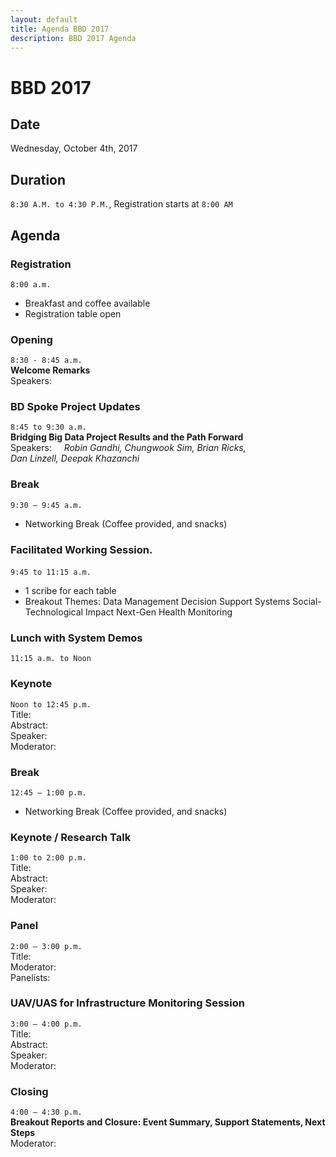```yaml
---
layout: default
title: Agenda BBD 2017
description: BBD 2017 Agenda
---
```


# BBD 2017

## Date
Wednesday, October 4th, 2017

## Duration  
```8:30 A.M. to 4:30 P.M.```, Registration starts at ```8:00 AM```

## Agenda

### Registration
```8:00 a.m.``` 
- Breakfast and coffee available      
- Registration table open  

### Opening
```8:30 - 8:45 a.m.```              
**Welcome Remarks**  
Speakers:   

### BD Spoke Project Updates
```8:45 to 9:30 a.m.```      
**Bridging Big Data Project Results and the Path Forward**  
Speakers:    
_Robin Gandhi, Chungwook Sim, Brian Ricks,  
Dan Linzell, Deepak Khazanchi_   

### Break
```9:30 – 9:45 a.m.```        
- Networking Break (Coffee provided, and snacks)

### Facilitated Working Session.  
```9:45 to 11:15 a.m.```    
- 1 scribe for each table
- Breakout Themes: 
  Data Management
  Decision Support Systems
  Social-Technological Impact
  Next-Gen Health Monitoring

### Lunch with System Demos
```11:15 a.m. to Noon```

### Keynote 
```Noon to 12:45 p.m.```  
Title:   
Abstract:   
Speaker:   
Moderator:

### Break
```12:45 – 1:00 p.m.```      
- Networking Break (Coffee provided, and snacks)

### Keynote / Research Talk
```1:00 to 2:00 p.m.```    
Title:   
Abstract:   
Speaker:   
Moderator:                                                           

### Panel
```2:00 – 3:00 p.m.```     
Title:   
Moderator:      
Panelists:       

### UAV/UAS for Infrastructure Monitoring Session
```3:00 – 4:00 p.m.```   
Title:   
Abstract:   
Speaker:   
Moderator:

### Closing
```4:00 – 4:30 p.m.```  
**Breakout Reports  and Closure: Event Summary, Support Statements, Next Steps**   
Moderator:
